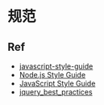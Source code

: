 # 规范

## Ref

- [javascript-style-guide](https://github.com/sivan/javascript-style-guide)
- [Node.js Style Guide](https://github.com/dead-horse/node-style-guide)
- [JavaScript Style Guide](https://github.com/airbnb/javascript)
- [jquery_best_practices](http://www.ruanyifeng.com/blog/2011/08/jquery_best_practices.html)
